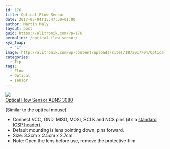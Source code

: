 ```yaml
---
id: 176
title: Optical Flow Sensor
date: 2017-05-04T15:47:50+01:00
author: Martin Maly
layout: post
guid: https://alitronik.com/?p=176
permalink: /optical-flow-sensor/
xyz_twap:
  - "1"
image: http://alitronik.com/wp-content/uploads/sites/18/2017/04/Optical-Flow-Sensor-APM2-5-improve-position-hold-accuracy-Multicopter-ADNS-3080.jpg_640x640.jpg
categories:
  - Tip
tags:
  - Flow
  - Optical
  - sensor
---
```

<a href="http://s.click.aliexpress.com/e/iMNvzZz" target="_parent"><img src="//ae01.alicdn.com/kf/HTB1q.AgPXXXXXXZXFXXq6xXFXXXp/Newest-CJMCU-110-Optical-Flow-Sensor-APM2-52-2-6-Multicopter-font-b-ADNS-b-font.jpg_220x220.jpg" /><span style="display: block;">Optical Flow Sensor ADNS 3080</span></a>

(Similar to the optical mouse)



  * Connect VCC, GND, MISO, MOSI, SCLK and NCS pins (it&#8217;s a [standard ICSP header](http://www.instructables.com/id/Adding-ICSP-header-to-your-ArduinoAVR-board/step3/ICSP-header-pinout/)).
  * Default mounting is lens pointing down, pins forward.
  * Size: 3.3cm x 2.5cm x 2.7cm.
  * Note: Open the lens before use, remove the protective film.